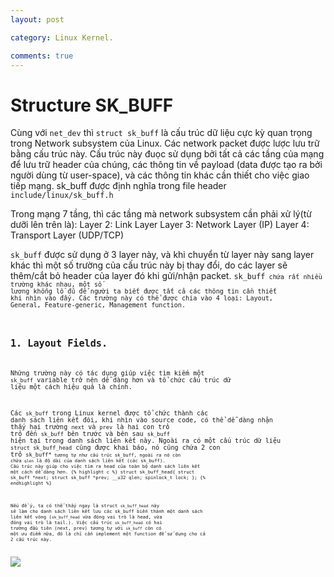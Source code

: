 ```yaml
---
layout: post

category: Linux Kernel.

comments: true
---
```


# Structure SK_BUFF

Cùng với <code>net_dev</code> thì <code>struct sk_buff</code> là cấu trúc dữ liệu cực kỳ quan trọng trong Network subsystem của Linux. Các network packet được lược lưu trữ bằng cấu trúc này. Cấu trúc này đuọc sử dụng bởi tất cả các tầng của mạng để lưu trữ header của chúng, các thông tin về payload (data được tạo ra bởi người dùng từ user-space), và các thông tin khác cần thiết cho việc giao tiếp mạng.
sk_buff được định nghĩa trong file header <code>include/linux/sk_buff.h</code>

Trong mạng 7 tầng, thì các tầng mà network subsystem cần phải xử lý(từ dưỡi lên trên là):
    Layer 2: Link Layer
    Layer 3: Network Layer (IP)
    Layer 4: Transport Layer (UDP/TCP)

<code>sk_buff</code> được sử dụng ở 3 layer này, và khi chuyển từ layer này sang layer khác thì một số trường của cấu trúc này bị thay đổi, do các layer sẽ thêm/cắt bỏ header của layer đó khi gửi/nhận packet.
<code>sk_buff<code> chứa rất nhiều trường khác nhau, một số lương khổng lồ đủ để người ta biết được tất cả các thông tin cần thiết khi nhìn vào đấy. Các trường này có thể được chia vào 4 loại: Layout, General, Feature-generic, Management function.

## 1.  Layout Fields.
Những trường này có tác dụng giúp việc tìm kiếm một <code>sk_buff</code> variable trở nên dễ dàng hơn và tổ chức cấu trúc dữ liệu một cách hiệu quả là chính.

Các <code>sk_buff</code> trong Linux kernel được tổ chức thành các danh sách liên kết đôi, khi nhìn vào source code, có thể dễ dàng nhận thấy hai trường <code>next</code> và <code>prev</code> là hai con trỏ trỏ đến <code>sk_buff</code> bên trước và bên sau <code>sk_buff</code> hiện tại trong danh sách liên kết này. 
Ngoài ra có một cấu trúc dữ liệu <code>struct sk_buff_head</code> cũng được khai báo, nó cũng chứa 2 con trỏ <code>sk_buff*<code> tương tự như cấu trúc sk_buff, ngoài ra nó còn chứa <code>qlen</code> là độ dài của danh sách liên kết (các sk_buff). Cấu trúc này giúp cho việc tìm ra head của toàn bộ danh sách liên kết một cách dễ dàng hơn.
{% highlight c %}
struct sk_buff_head{
    struct sk_buff *next;
    struct sk_buff *prev;
    __u32   qlen;
    spinlock_t  lock;
};
{% endhighlight %}

Nếu để ý, ta có thể thấy ngay là struct <code>sk_buff_head</code> này sẽ làm cho danh sách liên kết lưu các sk_buff biến thành một danh sách liên kết vòng (<code>sk_buff_head</code> vừa đóng vai trò là head, vừa đóng vai trò là tail.). Việc cấu trúc <code>sk_buff_head</code> có hai trường đầu tiên (next, prev) tương tự với <code>sk_buff</code> còn có một ưu điểm nữa, đó là chỉ cần implement một function để sử dụng cho cả 2 cấu trúc này.

<a href="{{ site.url }}/images/skbuff/list_of_skbuff.PNG"><img src="{{ site.url }}/images/skbuff/list_of_skbuff.PNG"></a>
